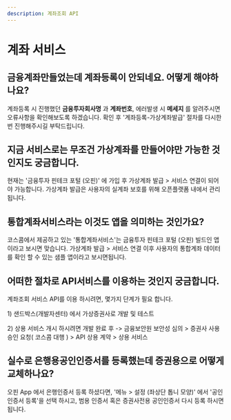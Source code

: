 ```yaml
---
description: 계좌조회 API
---
```


# 계좌 서비스

## 금융계좌만들었는데 계좌등록이 안되네요. 어떻게 해야하나요? 

계좌등록 시 진행했던 **금융투자회사명** 과 **계좌번호**,  에러발생 시 **메세지** 를 알려주시면  오류사항을 확인해보도록 하겠습니다. 확인 후  '계좌등록-가상계좌발급' 절차를 다시한번 진행해주시길 부탁드립니다.

## 지금 서비스로는 무조건 가상계좌를 만들어야만 가능한 것인지도 궁금합니다.

현재는 '금융투자 핀테크 포털 \(오핀\)' 에 가입 후 가상계좌 발급 &gt; 서비스 연결이 되어야 가능합니다. 가상계좌 발급은 사용자의 실계좌 보호를 위해 오픈플랫폼 내에서 관리 됩니다.

## 통합계좌서비스라는 이것도 앱을 의미하는 것인가요?

코스콤에서 제공하고 있는 '통합계좌서비스'는 금융투자 핀테크 포털 \(오핀\) 빌드인 앱이라고 보시면 맞습니다. 가상계좌 발급 &gt; 서비스 연결 이후 사용자의 통합계좌 데이터를 확인 할 수 있는 샘플 앱이라고 보시면됩니다.

## 어떠한 절차로 API서비스를 이용하는 것인지 궁금합니다.

계좌조회 서비스 API를 이용 하시려면, 몇가지 단계가 필요 합니다.

 1\) 샌드박스\(개발자센터\) 에서 가상증권사로 개발 및 테스트

 2\) 상용 서비스 개시 하시려면 개발 완료 후 -&gt; 금융보안원 보안성 심의 &gt; 증권사 사용 승인 요청\( 코스콤 대행 \) &gt; API 상용 계약 &gt; 상용 서비스

## 실수로 은행용공인인증서를 등록했는데 증권용으로 어떻게 교체하나요?

오핀 App 에서 은행인증서 등록 하셨다면,  '메뉴 &gt; 설정 \(좌상단 톱니 모양\)' 에서 '공인인증서 등록'을 선택 하시고,  범용 인증서 혹은 증권사전용 공인인증서 다시 등록 하시면 됩니다.

